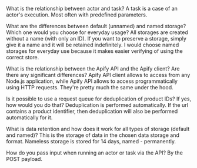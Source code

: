 What is the relationship between actor and task?
A task is a case of an actor's execution. Most often with predefined parameters.

What are the differences between default (unnamed) and named storage? Which one would you choose for everyday usage?
All storages are created without a name (with only an ID). If you want to preserve a storage, simply give it a name and it will be retained indefinitely. I would choose named storages for everyday use because it makes easier verifying of using the correct store.

What is the relationship between the Apify API and the Apify client? Are there any significant differences?
Apify API client allows to access from any Node.js application, while Apify API allows to access programmatically using HTTP requests. They're pretty much the same under the hood.

Is it possible to use a request queue for deduplication of product IDs? If yes, how would you do that?
Deduplication is performed automatically. If the url contains a product identifier, then deduplication will also be performed automatically for it.

What is data retention and how does it work for all types of storage (default and named)?
This is the storage of data in the chosen data storage and format. Nameless storage is stored for 14 days, named - permanently.

How do you pass input when running an actor or task via the API?
By the POST payload.
